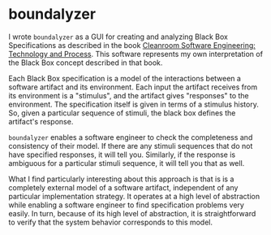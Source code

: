 # boundalyzer

I wrote `boundalyzer` as a GUI for creating and analyzing Black Box Specifications as described in the book
[Cleanroom Software Engineering: Technology and Process](https://www.amazon.com/Cleanroom-Software-Engineering-Technology-Process/dp/B000REU39C/ref=sr_1_1?crid=34RP6LQST41QO&keywords=cleanroom+software+engineering+technology+and+process&qid=1662346689&s=books&sprefix=cleanroom+software+engineering+technology+and+process%2Cstripbooks%2C124&sr=1-1).
This software represents my own interpretation of the Black Box concept described in that book.

Each Black Box specification is a model of the interactions between a software artifact and its environment. Each 
input the artifact receives from its environment is a "stimulus", and the artifact gives "responses" to the environment.
The specification itself is given in terms of a stimulus history. So, given a particular sequence of stimuli, the black
box defines the artifact's response.

`boundalyzer` enables a software engineer to check the completeness and consistency of their model. If there are any stimuli sequences
that do not have specified responses, it will tell you. Similarly, if the response is ambiguous for a particular stimuli sequence, it
will tell you that as well. 

What I find particularly interesting about this approach is that is is a completely external model of a software artifact, 
independent of any particular implementation strategy. It operates at a high level of abstraction while enabling a software engineer
to find specification problems very easily. In turn, because of its high level of abstraction, it is straightforward to verify that
the system behavior corresponds to this model.
